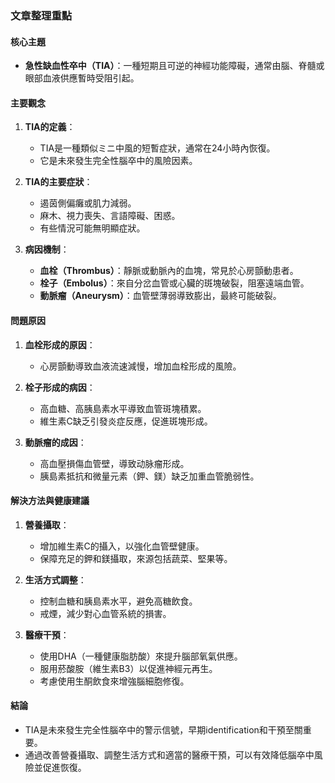 ### 文章整理重點

#### 核心主題
- **急性缺血性卒中（TIA）**：一種短期且可逆的神經功能障礙，通常由腦、脊髓或眼部血液供應暫時受阻引起。

#### 主要觀念
1. **TIA的定義**：
   - TIA是一種類似ミニ中風的短暫症狀，通常在24小時內恢復。
   - 它是未來發生完全性腦卒中的風險因素。

2. **TIA的主要症狀**：
   - 遏茵側偏癱或肌力減弱。
   - 麻木、視力喪失、言語障礙、困惑。
   - 有些情況可能無明顯症狀。

3. **病因機制**：
   - **血栓（Thrombus）**：靜脈或動脈內的血塊，常見於心房顫動患者。
   - **栓子（Embolus）**：來自分岔血管或心臟的斑塊破裂，阻塞遠端血管。
   - **動脈瘤（Aneurysm）**：血管壁薄弱導致膨出，最終可能破裂。

#### 問題原因
1. **血栓形成的原因**：
   - 心房顫動導致血液流速減慢，增加血栓形成的風險。

2. **栓子形成的病因**：
   - 高血糖、高胰島素水平導致血管斑塊積累。
   - 維生素C缺乏引發炎症反應，促進斑塊形成。

3. **動脈瘤的成因**：
   - 高血壓損傷血管壁，導致动脉瘤形成。
   - 胰島素抵抗和微量元素（鉀、鎂）缺乏加重血管脆弱性。

#### 解決方法與健康建議
1. **營養攝取**：
   - 增加維生素C的攝入，以強化血管壁健康。
   - 保障充足的鉀和鎂攝取，來源包括蔬菜、堅果等。

2. **生活方式調整**：
   - 控制血糖和胰島素水平，避免高糖飲食。
   - 戒煙，減少對心血管系統的損害。

3. **醫療干預**：
   - 使用DHA（一種健康脂肪酸）來提升腦部氧氣供應。
   - 服用菸酸胺（維生素B3）以促進神經元再生。
   - 考慮使用生酮飲食來增強腦細胞修復。

#### 結論
- TIA是未來發生完全性腦卒中的警示信號，早期identification和干預至關重要。
- 通過改善營養攝取、調整生活方式和適當的醫療干預，可以有效降低腦卒中風險並促進恢復。